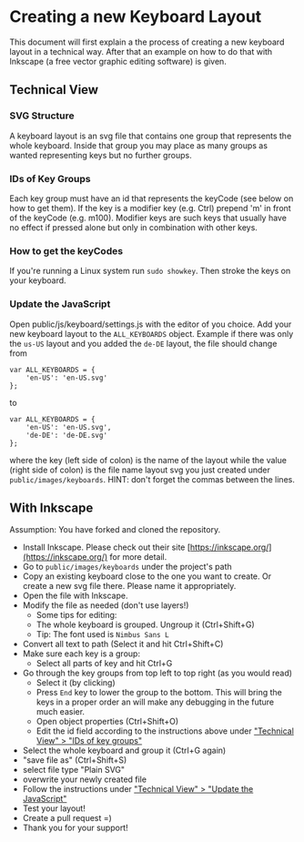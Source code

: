 Creating a new Keyboard Layout
==============================
This document will first explain a the process of creating a new keyboard layout
in a technical way. After that an example on how to do that with Inkscape
(a free vector graphic editing software) is given.


Technical View
--------------
### SVG Structure ###
A keyboard layout is an svg file that contains one group that represents the
whole keyboard. Inside that group you may place as many groups as wanted
representing keys but no further groups.

### IDs of Key Groups ###
Each key group must have an id that
represents the keyCode (see below on how to get them). If the key is a modifier
key (e.g. Ctrl) prepend 'm' in front of the keyCode (e.g. m100). Modifier keys
are such keys that usually have no effect if pressed alone but only in
combination with other keys.

### How to get the keyCodes ###
If you're running a Linux system run `sudo showkey`. Then stroke the keys on
your keyboard.

### Update the JavaScript ###
Open public/js/keyboard/settings.js with the editor of you choice. Add your new
keyboard layout to the `ALL_KEYBOARDS` object. Example if there was only the
`us-US` layout and you added the `de-DE` layout, the file should change from

    var ALL_KEYBOARDS = {
        'en-US': 'en-US.svg'
    };
    
to

    var ALL_KEYBOARDS = {
        'en-US': 'en-US.svg',
        'de-DE': 'de-DE.svg'
    };

where the key (left side of colon) is the name of the layout while the value
(right side of colon) is the file name layout svg you just created under
`public/images/keyboards`. HINT: don't forget the commas between the lines.

With Inkscape
-------------
Assumption: You have forked and cloned the repository.

  * Install Inkscape. Please check out their site
    [https://inkscape.org/](https://inkscape.org/) for more detail.
  * Go to `public/images/keyboards` under the project's path
  * Copy an existing keyboard close to the one you want to create.
    Or create a new svg file there. Please name it appropriately.
  * Open the file with Inkscape.
  * Modify the file as needed (don't use layers!)
    * Some tips for editing:
    * The whole keyboard is grouped. Ungroup it (Ctrl+Shift+G)
    * Tip: The font used is `Nimbus Sans L`
  * Convert all text to path (Select it and hit Ctrl+Shift+C)
  * Make sure each key is a group:
    * Select all parts of key and hit Ctrl+G
  * Go through the key groups from top left to top right (as you would read)
    * Select it (by clicking)
    * Press `End` key to lower the group to the bottom.
      This will bring the keys in a proper order an will make any
      debugging in the future much easier.
    * Open object properties (Ctrl+Shift+O)
    * Edit the id field according to the instructions above under
      ["Technical View" > "IDs of key groups"](#ids-of-key-groups)
  * Select the whole keyboard and group it (Ctrl+G again)
  * "save file as" (Ctrl+Shift+S)
  * select file type "Plain SVG"
  * overwrite your newly created file
  * Follow the instructions under
    ["Technical View" > "Update the JavaScript"](#update-the-javascript)
  * Test your layout!
  * Create a pull request =)
  * Thank you for your support!
  


